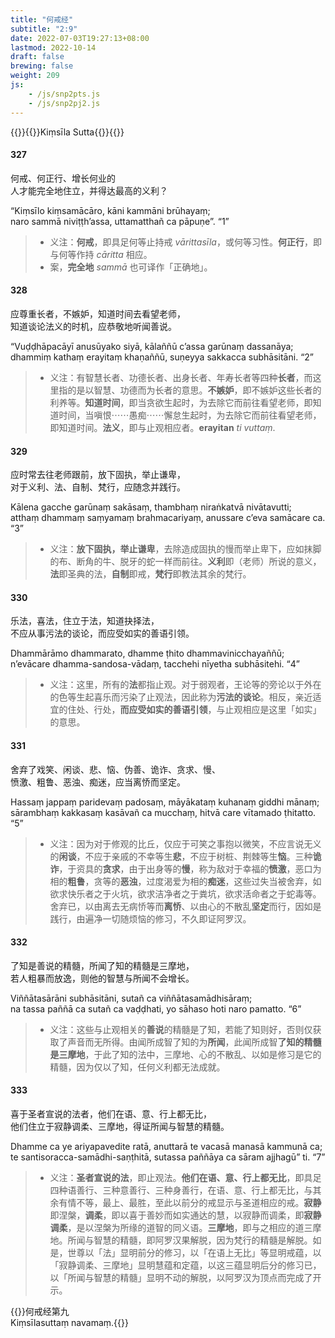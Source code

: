 ```yaml
---
title: "何戒经"
subtitle: "2:9"
date: 2022-07-03T19:27:13+08:00
lastmod: 2022-10-14
draft: false
brewing: false
weight: 209
js:
    - /js/snp2pts.js
    - /js/snp2pj2.js
---
```



{{<subtitle>}}{{<suttalink src="snp2.9">}}Kiṃsīla Sutta{{</suttalink>}}{{</subtitle>}}

#### 327

何戒、何正行、增长何业的  
人才能完全地住立，并得达最高的义利？

“Kiṃsīlo kiṃsamācāro, kāni kammāni brūhayaṃ;  
naro sammā niviṭṭh’assa, uttamatthañ ca pāpuṇe”. <q>1</q>

> - 义注：**何戒**，即具足何等止持戒 *vārittasīla*，或何等习性。**何正行**，即与何等作持 *cāritta* 相应。
> - 案，**完全地** *sammā* 也可译作「正确地」。

#### 328

应尊重长者，不嫉妒，知道时间去看望老师，  
知道谈论法义的时机，应恭敬地听闻善说。

“Vuḍḍhāpacāyī anusūyako siyā, kālaññū c’assa garūnaṃ dassanāya;  
dhammiṃ kathaṃ erayitaṃ khaṇaññū, suṇeyya sakkacca subhāsitāni. <q>2</q>

> - 义注：有智慧长者、功德长者、出身长者、年寿长者等四种**长者**，而这里指的是以智慧、功德而为长者的意思。**不嫉妒**，即不嫉妒这些长者的利养等。**知道时间**，即当贪欲生起时，为去除它而前往看望老师，即知道时间，当嗔恨⋯⋯愚痴⋯⋯懈怠生起时，为去除它而前往看望老师，即知道时间。**法义**，即与止观相应者。**erayitan** *ti vuttaṃ*.

#### 329

应时常去往老师跟前，放下固执，举止谦卑，  
对于义利、法、自制、梵行，应随念并践行。

Kālena gacche garūnaṃ sakāsaṃ, thambhaṃ niraṅkatvā nivātavutti;  
atthaṃ dhammaṃ saṃyamaṃ brahmacariyaṃ, anussare c’eva samācare ca. <q>3</q>

> - 义注：**放下固执，举止谦卑**，去除造成固执的慢而举止卑下，应如抹脚的布、断角的牛、脱牙的蛇一样而前往。**义利**即（老师）所说的意义，**法**即圣典的法，**自制**即戒，**梵行**即教法其余的梵行。

#### 330

乐法，喜法，住立于法，知道抉择法，  
不应从事污法的谈论，而应受如实的善语引领。

Dhammārāmo dhammarato, dhamme ṭhito dhammavinicchayaññū;  
n’evācare dhamma-sandosa-vādaṃ, tacchehi nīyetha subhāsitehi. <q>4</q>

> - 义注：这里，所有的**法**都指止观。对于弱观者，王论等的旁论以于外在的色等生起喜乐而污染了止观法，因此称为**污法的谈论**。相反，亲近适宜的住处、行处，**而应受如实的善语引领**，与止观相应是这里「如实」的意思。

#### 331

舍弃了戏笑、闲谈、悲、恼、伪善、诡诈、贪求、慢、  
愤激、粗鲁、恶浊、痴迷，应当离㤭而坚定。

Hassaṃ jappaṃ paridevaṃ padosaṃ, māyākataṃ kuhanaṃ giddhi mānaṃ;  
sārambhaṃ kakkasaṃ kasāvañ ca mucchaṃ, hitvā care vītamado ṭhitatto. <q>5</q>

> - 义注：因为对于修观的比丘，仅应于可笑之事抱以微笑，不应言说无义的**闲谈**，不应于亲戚的不幸等生**悲**，不应于树桩、荆棘等生**恼**。三种**诡诈**，于资具的**贪求**，由于出身等的**慢**，称为敌对于幸福的**愤激**，恶口为相的**粗鲁**，贪等的**恶浊**，过度渴爱为相的**痴迷**，这些过失当被舍弃，如欲求快乐者之于火坑，欲求洁净者之于粪坑，欲求活命者之于蛇毒等。舍弃已，以由离去无病㤭等而**离㤭**、以由心的不散乱**坚定**而行，因如是践行，由遍净一切随烦恼的修习，不久即证阿罗汉。

#### 332

了知是善说的精髓，所闻了知的精髓是三摩地，  
若人粗暴而放逸，则他的智慧与所闻不会增长。

Viññātasārāni subhāsitāni, sutañ ca viññātasamādhisāraṃ;  
na tassa paññā ca sutañ ca vaḍḍhati, yo sāhaso hoti naro pamatto. <q>6</q>

> - 义注：这些与止观相关的**善说**的精髓是了知，若能了知则好，否则仅获取了声音而无所得。由闻所成智了知的为**所闻**，此闻所成智**了知的精髓是三摩地**，于此了知的法中，三摩地、心的不散乱、以如是修习是它的精髓，因为仅以了知，任何义利都无法成就。

#### 333

喜于圣者宣说的法者，他们在语、意、行上都无比，  
他们住立于寂静调柔、三摩地，得证所闻与智慧的精髓。

Dhamme ca ye ariyapavedite ratā, anuttarā te vacasā manasā kammunā ca;  
te santisoracca-samādhi-saṇṭhitā, sutassa paññāya ca sāram ajjhagū” ti. <q>7</q>

> - 义注：**圣者宣说的法**，即止观法。**他们在语、意、行上都无比**，即具足四种语善行、三种意善行、三种身善行，在语、意、行上都无比，与其余有情不等，最上、最胜，至此以前分的戒显示与圣道相应的戒。**寂静**即涅槃，**调柔**，即以喜于善妙而如实通达的慧，以寂静而调柔，即**寂静调柔**，是以涅槃为所缘的道智的同义语。**三摩地**，即与之相应的道三摩地。所闻与智慧的精髓，即阿罗汉果解脱，因为梵行的精髓是解脱。如是，世尊以「法」显明前分的修习，以「在语上无比」等显明戒蕴，以「寂静调柔、三摩地」显明慧蕴和定蕴，以这三蕴显明后分的修习已，以「所闻与智慧的精髓」显明不动的解脱，以阿罗汉为顶点而完成了开示。


{{<eof>}}何戒经第九<br>Kiṃsīlasuttaṃ navamaṃ.{{</eof>}}